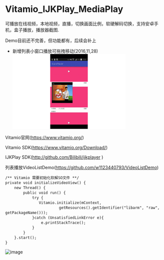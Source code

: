 # Vitamio_IJKPlay_MediaPlay
可播放在线视频，本地视频，直播，切换画面比例，软硬解码切换，支持安卓手机，盒子播放，播放器截图.

Demo目前还不完善，但功能都有，后续会补上
- 新增列表小窗口播放可拖拽移动(2016,11,28)
![image](https://github.com/gcoldcoffee/Vitamio_IJKPlay_MediaPlay/blob/master/image/update2.gif)

Vitamio官网(https://www.vitamio.org/)

Vitamio SDK(https://www.vitamio.org/Download/)

IJKPlay SDK(http://github.com/Bilibili/ijkplayer )

列表播放VideoListDemo(https://github.com/w1123440793/VideoListDemo)

    /** Vitamio 需要初始化软解SO文件 **/
    private void initializeVideoView() {
        new Thread() {
            public void run() {
                try {
                   Vitamio.initialize(mContext,
                            getResources().getIdentifier("libarm", "raw", getPackageName()));
                }catch (UnsatisfiedLinkError e){
                    e.printStackTrace();
                }
            }
        }.start();
    }


![image](https://github.com/gcoldcoffee/Vitamio_IJKPlay_MediaPlay/blob/master/image/video.gif)
